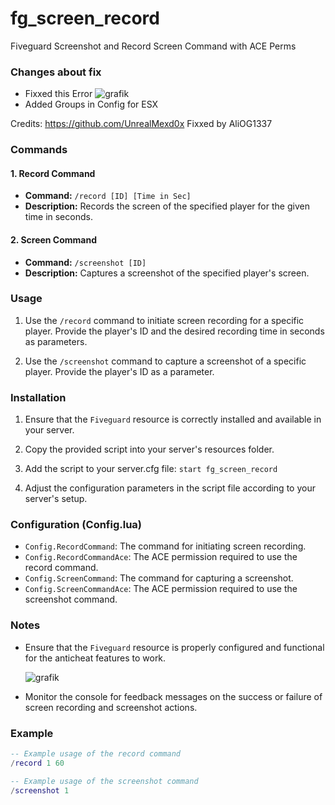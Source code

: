 # fg_screen_record
Fiveguard Screenshot and Record Screen Command with ACE Perms

### Changes about fix 
- Fixxed this Error
![grafik](https://i.imgur.com/jmRwlrd.png)
- Added Groups in Config for ESX

Credits: https://github.com/UnrealMexd0x
Fixxed by AliOG1337

### Commands

#### 1. Record Command

- **Command:** `/record [ID] [Time in Sec]`
- **Description:** Records the screen of the specified player for the given time in seconds.

#### 2. Screen Command

- **Command:** `/screenshot [ID]`
- **Description:** Captures a screenshot of the specified player's screen.

### Usage

1. Use the `/record` command to initiate screen recording for a specific player. Provide the player's ID and the desired recording time in seconds as parameters.

2. Use the `/screenshot` command to capture a screenshot of a specific player. Provide the player's ID as a parameter.

### Installation

1. Ensure that the `Fiveguard` resource is correctly installed and available in your server.

2. Copy the provided script into your server's resources folder.

3. Add the script to your server.cfg file: `start fg_screen_record`

4. Adjust the configuration parameters in the script file according to your server's setup.

### Configuration (Config.lua)

- `Config.RecordCommand`: The command for initiating screen recording.
- `Config.RecordCommandAce`: The ACE permission required to use the record command.
- `Config.ScreenCommand`: The command for capturing a screenshot.
- `Config.ScreenCommandAce`: The ACE permission required to use the screenshot command.

### Notes

- Ensure that the `Fiveguard` resource is properly configured and functional for the anticheat features to work.

  ![grafik](https://github.com/UnrealMexd0x/fg_screen_record/assets/118627448/07d4c095-79a9-4e3f-b755-69d19f045c0f)


- Monitor the console for feedback messages on the success or failure of screen recording and screenshot actions.

### Example

```lua
-- Example usage of the record command
/record 1 60

-- Example usage of the screenshot command
/screenshot 1
```
